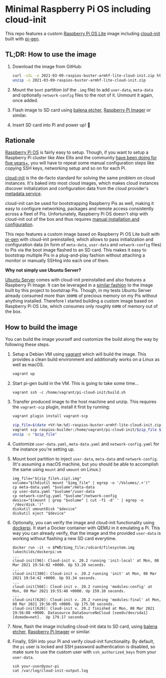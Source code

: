# Minimal Raspberry Pi OS including cloud-init

This repo features a custom [Raspberry Pi OS Lite](https://www.raspberrypi.org/software/operating-systems/) image including [cloud-init](https://cloud-init.io/) built with [pi-gen](https://github.com/RPi-Distro/pi-gen).

## TL;DR: How to use the image

1. Download the image from GitHub:
    ```bash
    curl -sSL -o 2021-03-09-raspios-buster-armhf-lite-cloud-init.zip https://github.com/timebertt/gardener/releases/download/2021-03-09/2021-03-09-raspios-buster-armhf-lite-cloud-init.zip
    unzip -o 2021-03-09-raspios-buster-armhf-lite-cloud-init.zip
    ```

2. Mount the `boot` partition (of the `.img` file) to add `user-data`, `meta-data` and optionally `network-config` files to the root of it. Unmount it again, once added.
3. Flash image to SD card using [balena etcher](https://www.balena.io/etcher/), [Raspberry Pi Imager](https://www.raspberrypi.org/software/) or similar.
4. Insert SD card into Pi and power up! :rocket:

## Rationale

[Raspberry Pi OS](https://www.raspberrypi.org/software/operating-systems/) is fairly easy to setup. Though, if you want to setup a Raspberry Pi cluster like Alex Ellis and the community [have been doing for five years+](https://alexellisuk.medium.com/five-years-of-raspberry-pi-clusters-77e56e547875), you will have to repeat some manual configuration steps like copying SSH keys, networking setup and so on for each Pi.

[cloud-init](https://cloud-init.io/) is the de-facto standard for solving the same problem on cloud instances. It's baked into most cloud images, which makes cloud instances discover initialization and configuration data from the cloud provider's [metadata service](https://cloudinit.readthedocs.io/en/latest/topics/datasources.html).

cloud-init can be used for bootstrapping Raspberry Pis as well, making it easy to configure networking, packages and remote access consistently across a fleet of Pis. Unfortunately, Raspberry Pi OS doesn't ship with cloud-init out of the box and thus requires [manual installation and configuration](https://gist.github.com/RichardBronosky/fa7d4db13bab3fbb8d9e0fff7ea88aa2).

This repo features a custom image based on Raspberry Pi OS Lite built with [pi-gen](https://github.com/RPi-Distro/pi-gen) with cloud-init preinstalled, which allows to pass initialization and configuration data (in form of `meta-data`, `user-data` and `network-config` files) to Pis via the boot image flashed to an SD card. This makes it easy to bootstrap multiple Pis in a plug-and-play fashion without attaching a monitor or manually SSHing into each one of them.

**Why not simply use Ubuntu Server?**

[Ubuntu Server](https://ubuntu.com/download/raspberry-pi) comes with cloud-init preinstalled and also features a Raspberry Pi Image. It can be leveraged in a [similar fashion](https://gitlab.com/Bjorn_Samuelsson/raspberry-pi-cloud-init-wifi) to the image built by this project to bootstrap Pis. Though, in my tests Ubuntu Server already consumed more than `300MB` of precious memory on my Pis without anything installed. Therefore I started building a custom image based on Raspberry Pi OS Lite, which consumes only roughly `60MB` of memory out of the box.

## How to build the image

You can build the image yourself and customize the build along the way by following these steps.

1. Setup a Debian VM using [vagrant](https://www.vagrantup.com/) which will build the image. This provides a clean build environment and additionally works on a Linux as well as macOS.
    ```bash
    vagrant up
    ```

2. Start pi-gen build in the VM. This is going to take some time...
    ```
    vagrant ssh -c /home/vagrant/pi-cloud-init/build.sh
    ```

3. Transfer produced image to the host machine and unzip.
    This requires the `vagrant-scp` plugin, install it first by running:
    ```bash
    vagrant plugin install vagrant-scp
    ```
    ```bash
    zip_file=$(date +%Y-%m-%d)-raspios-buster-armhf-lite-cloud-init.zip
    vagrant scp raspios-builder:/home/vagrant/pi-cloud-init/$zip_file $zip_file
    unzip -o "$zip_file"
    ```

4. Customize `user-data.yaml`, `meta-data.yaml` and `network-config.yaml` for the instance you're setting up.

5. Mount boot partition to inject `user-data`, `meta-data` and `network-config`.
    (It's assuming a macOS machine, but you should be able to accomplish the same using `mount` and `umount` on Linux.)
    ```
    img_file="${zip_file%.zip}.img"
    volume="$(hdiutil mount "$img_file" | egrep -o '/Volumes/.+')"
    cp meta-data.yaml "$volume"/meta-data
    cp user-data.yaml "$volume"/user-data
    cp network-config.yaml "$volume"/network-config
    device="$(mount | grep "$volume" | cut -f1 -d' ' | egrep -o '/dev/disk.')"
    diskutil umountDisk "$device"
    diskutil eject "$device"
    ```

6. Optionally, you can verify the image and cloud-init functionality using [dockerpi](https://github.com/lukechilds/dockerpi). It start a Docker container with QEMU in it emulating a Pi. This way you can already verify, that the image and the provided `user-data` is working without flashing a new SD card everytime.
    ```
    docker run -it -v $PWD/$img_file:/sdcard/filesystem.img lukechilds/dockerpi:vm
    ...
    cloud-init[96]: Cloud-init v. 20.2 running 'init-local' at Mon, 08 Mar 2021 19:54:02 +0000. Up 53.20 seconds.
    ...
    cloud-init[380]: Cloud-init v. 20.2 running 'init' at Mon, 08 Mar 2021 19:54:42 +0000. Up 93.34 seconds.
    ...
    cloud-init[568]: Cloud-init v. 20.2 running 'modules:config' at Mon, 08 Mar 2021 19:55:48 +0000. Up 159.10 seconds.
    ...
    cloud-init[620]: Cloud-init v. 20.2 running 'modules:final' at Mon, 08 Mar 2021 19:56:05 +0000. Up 175.50 seconds.
    cloud-init[620]: Cloud-init v. 20.2 finished at Mon, 08 Mar 2021 19:56:08 +0000. Datasource DataSourceNoCloud [seed=/dev/sda1][dsmode=net].  Up 179.17 seconds
    ```

7. Now, flash the image including cloud-init data to SD card, using [balena etcher](https://www.balena.io/etcher/), [Raspberry Pi Imager](https://www.raspberrypi.org/software/) or similar.

8. Finally, SSH into your Pi and verify cloud-init functionality. By default, the `pi` user is locked and SSH password authentication is disabled, so make sure to use the custom user with `ssh_authorized_keys` from your `user-data`.
    ```
    ssh your-user@your-pi
    cat /var/log/cloud-init-output.log
    ```
